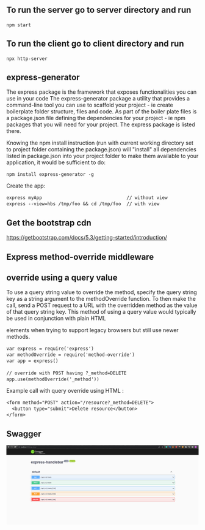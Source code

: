 ## To run the server go to server directory and run
```
npm start
```

## To run the client go to client directory and run
```
npx http-server
```

## express-generator
The express package is the framework that exposes functionalities you can use in your code
The express-generator package a utility that provides a command-line tool you can use to scaffold your project - ie create boilerplate folder structure, files and code.
As part of the boiler plate files is a package.json file defining the dependencies for your project - ie npm packages that you will need for your project. The express package is listed there.

Knowing the npm install instruction (run with current working directory set to project folder containing the package.json) will "install" all dependencies listed in package.json into your project folder to make them available to your application, it would be sufficient to do:
```
npm install express-generator -g
```
Create the app:
```
express myApp                               // without view
express --view=hbs /tmp/foo && cd /tmp/foo  // with view
```

## Get the bootstrap cdn
https://getbootstrap.com/docs/5.3/getting-started/introduction/

## Express method-override middleware
## override using a query value
To use a query string value to override the method, specify the query string key as a string argument to the methodOverride function. To then make the call, send a POST request to a URL with the overridden method as the value of that query string key. This method of using a query value would typically be used in conjunction with plain HTML <form> elements when trying to support legacy browsers but still use newer methods.
```
var express = require('express')
var methodOverride = require('method-override')
var app = express()
 
// override with POST having ?_method=DELETE
app.use(methodOverride('_method'))
```
Example call with query override using HTML <form>:
```
<form method="POST" action="/resource?_method=DELETE">
  <button type="submit">Delete resource</button>
</form>
```

## Swagger
![](./CRUD%20Swagger%20APIs.png)